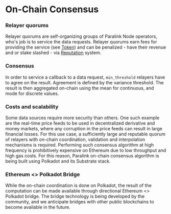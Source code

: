 <!--
order: 7
-->

# On-Chain Consensus

### Relayer quorums

Relayer quorums are self-organizing groups of Paralink Node operators, who's job is to service the data requests. Relayer quorums earn fees for providing the service (see [Token](/whitepaper/token.html#creating-a-quorum-of-relayers)) and can be penalized - have their revenue and or stake slashed - via [Reputation](/whitepaper/reputation) system.

### Consensus

In order to service a callback to a data request, `min_threshold` relayers have to agree on the result. Agreement is defined by the variance threshold. The result is then aggregated on-chain using the mean for continuous, and mode for discrete values.

### Costs and scalability

Some data sources require more security than others. One such example are the real-time price feeds to be used in decentralized derivative and money markets, where any corruption in the price feeds can result in large financial losses. For this use case, a sufficiently large and reputable quorum of relayers with on-chain coordination, validation and interpolation mechanisms is required. Performing such consensus algorithm at high frequency is prohibitively expensive on Ethereum due to low throughput and high gas costs. For this reason, Paralink on-chain consensus algorithm is being built using Polkadot and its Substrate stack.

### Ethereum <> Polkadot Bridge

While the on-chain coordination is done on Polkadot, the result of the computation can be made available through directional Ethereum <> Polkadot bridge. The bridge technology is being developed by the community, and we anticipate bridges with other public blockchains to become available in the future.
